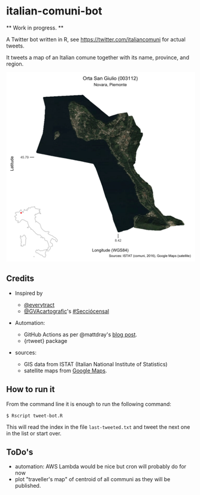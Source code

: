 # italian-comuni-bot

** Work in progress. **

A Twitter bot written in R, see https://twitter.com/italiancomuni for actual tweets.

It tweets a map of an Italian comune together with its name, province, and region.

![a tweeted map](data/comune_raster.jpg)

## Credits
* Inspired by
  - [@everytract](https://twitter.com/everytract)
  - [@GVAcartografic](https://twitter.com/GVAcartografic)'s [#Secciócensal](https://twitter.com/hashtag/Secci%C3%B3censal?src=hash)

* Automation:
  - GitHub Actions as per @mattdray's [blog post](https://www.rostrum.blog/2020/09/21/londonmapbot/).
  - {rtweet} package

* sources:
  - GIS data from ISTAT (Italian National Institute of Statistics)
  - satellite maps from [Google Maps](https://www.google.com/maps).


## How to run it

From the command line it is enough to run the following command:

    $ Rscript tweet-bot.R

This will read the index in the file `last-tweeted.txt` and tweet the next
one in the list or start over.


## ToDo's

* automation: AWS Lambda would be nice but cron will probably do for now
* plot "traveller's map" of centroid of all communi as they will be published.
